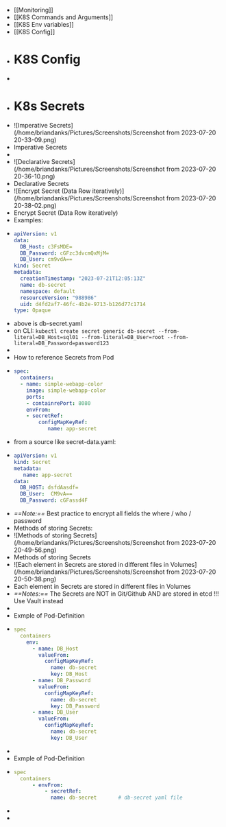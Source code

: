 - [[Monitoring]]
- [[K8S Commands and Arguments]]
- [[K8S Env variables]]
- [[K8S Config]]
- # K8S Config
-
- # K8s Secrets
- ![Imperative Secrets](/home/briandanks/Pictures/Screenshots/Screenshot from 2023-07-20 20-33-09.png)
- Imperative Secrets
-
- ![Declarative Secrets](/home/briandanks/Pictures/Screenshots/Screenshot from 2023-07-20 20-36-10.png)
- Declarative Secrets
- ![Encrypt Secret (Data Row iteratively)](/home/briandanks/Pictures/Screenshots/Screenshot from 2023-07-20 20-38-02.png)
- Encrypt Secret (Data Row iteratively)
- Examples:
- ```yaml
  apiVersion: v1
  data:
    DB_Host: c3FsMDE=
    DB_Password: cGFzc3dvcmQxMjM=
    DB_User: cm9vdA==
  kind: Secret
  metadata:
    creationTimestamp: "2023-07-21T12:05:13Z"
    name: db-secret
    namespace: default
    resourceVersion: "988986"
    uid: d4fd2af7-46fc-4b2e-9713-b126d77c1714
  type: Opaque
  ```
- above is db-secret.yaml
- on CLI: `kubectl create secret generic db-secret --from-literal=DB_Host=sql01 --from-literal=DB_User=root --from-literal=DB_Password=password123`
-
- How to reference Secrets from Pod
- ```yaml
  spec:
    containers:
    - name: simple-webapp-color
      image: simple-webapp-color
      ports:
      - containrePort: 8080
      envFrom:
      - secretRef:
          configMapKeyRef:
             name: app-secret
  ```
- from a source like secret-data.yaml:
- ```yaml
  apiVersion: v1
  kind: Secret
  metadata:
     name: app-secret
  data:
    DB_HOST: dsfdAasdf=
    DB_User:  CM9vA==
    DB_Password: cGFassd4F
  ```
- *==Note:==* Best practice to encrypt all fields the where / who / password
- Methods of storing Secrets:
- ![Methods of storing Secrets](/home/briandanks/Pictures/Screenshots/Screenshot from 2023-07-20 20-49-56.png)
- Methods of storing Secrets
- ![Each element in Secrets are stored in different files in Volumes](/home/briandanks/Pictures/Screenshots/Screenshot from 2023-07-20 20-50-38.png)
- Each element in Secrets are stored in different files in Volumes
- *==Notes:==* The Secrets are NOT in Git/Github    AND are stored in etcd !!! Use Vault instead
-
- Exmple of Pod-Definition
- ```yaml
  spec
    containers
      env:
        - name: DB_Host
          valueFrom:
            configMapKeyRef:
              name: db-secret
              key: DB_Host
        - name: DB_Password
          valueFrom:
            configMapKeyRef:
              name: db-secret
              key: DB_Password
        - name: DB_User
          valueFrom:
            configMapKeyRef:
              name: db-secret
              key: DB_User
  ```
-
- Exmple of Pod-Definition
- ```yaml
  spec
    containers
    	- envFrom:
    		- secretRef:
              name: db-secret		# db-secret yaml file
  ```
-
-